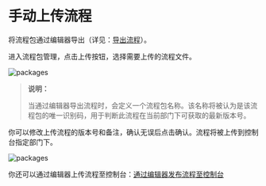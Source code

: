 # 手动上传流程

将流程包通过编辑器导出（详见：[导出流程](./../../../../Studio/Introduction/TheUserInterface.md)）。

进入流程包管理，点击上传按钮，选择需要上传的流程文件。

![packages](https://docimages.blob.core.chinacloudapi.cn/images/Console/packages/V3package3.png)

>**说明：**
>
>当通过编辑器导出流程时，会定义一个流程包名称。该名称将被认为是该流程包的唯一识别码，用于判断此流程在当前部门下可获取的最新版本号。

你可以修改上传流程的版本号和备注，确认无误后点击确认。流程将被上传到控制台指定部门下。

![packages](https://docimages.blob.core.chinacloudapi.cn/images/Console/packages/V3package4.png)

你还可以通过编辑器上传流程至控制台：[通过编辑器发布流程至控制台](./../../../../Studio/process/PublishProject.md)

